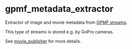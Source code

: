 <!-- SPDX-License-Identifier: MIT -->
<!-- SPDX-FileCopyrightText: Czech Technical University in Prague -->

# gpmf_metadata_extractor

Extractor of image and movie metadata from [GPMF streams](https://github.com/gopro/gpmf-parser).

This type of streams is stored e.g. by GoPro cameras.

See [movie_publisher](../movie_publisher) for more details.
